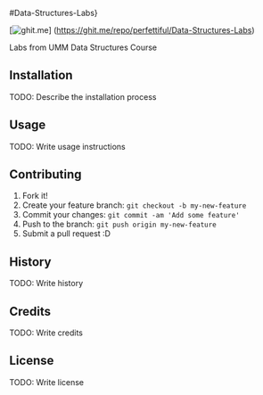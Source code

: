 
#Data-Structures-Labs}
 
  [![ghit.me](https://ghit.me/badge.svg?repo=perfettiful/Data-Structures-Labs)]
  (https://ghit.me/repo/perfettiful/Data-Structures-Labs)
  
Labs from UMM Data Structures Course

## Installation

TODO: Describe the installation process

## Usage

TODO: Write usage instructions

## Contributing

1. Fork it!
2. Create your feature branch: `git checkout -b my-new-feature`
3. Commit your changes: `git commit -am 'Add some feature'`
4. Push to the branch: `git push origin my-new-feature`
5. Submit a pull request :D

## History

TODO: Write history

## Credits

TODO: Write credits

## License

TODO: Write license
